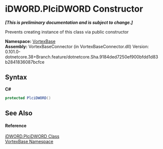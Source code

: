 # iDWORD.PlciDWORD Constructor 
 _**\[This is preliminary documentation and is subject to change.\]**_

Prevents creating instance of this class via public constructor

**Namespace:**&nbsp;<a href="N_VortexBase.md">VortexBase</a><br />**Assembly:**&nbsp;VortexBaseConnector (in VortexBaseConnector.dll) Version: 0.101.0-dotnetcore.38+Branch.feature/dotnetcore.Sha.9184ded7250ef900bfdd1d83b2841836087bcfce

## Syntax

**C#**<br />
``` C#
protected PlciDWORD()
```


## See Also


#### Reference
<a href="T_VortexBase_iDWORD_PlciDWORD.md">iDWORD.PlciDWORD Class</a><br /><a href="N_VortexBase.md">VortexBase Namespace</a><br />
